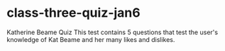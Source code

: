 # class-three-quiz-jan6
Katherine Beame Quiz
This test contains 5 questions that test the user's knowledge of Kat Beame and her many likes and dislikes.
